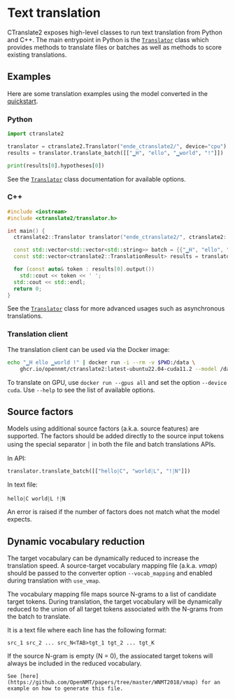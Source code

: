 # Text translation

CTranslate2 exposes high-level classes to run text translation from Python and C++. The main entrypoint in Python is the [`Translator`](python/ctranslate2.Translator.rst) class which provides methods to translate files or batches as well as methods to score existing translations.

## Examples

Here are some translation examples using the model converted in the [quickstart](quickstart.md).

### Python

```python
import ctranslate2

translator = ctranslate2.Translator("ende_ctranslate2/", device="cpu")
results = translator.translate_batch([["▁H", "ello", "▁world", "!"]])

print(results[0].hypotheses[0])
```

See the [`Translator`](python/ctranslate2.Translator.rst) class documentation for available options.

### C++

```cpp
#include <iostream>
#include <ctranslate2/translator.h>

int main() {
  ctranslate2::Translator translator("ende_ctranslate2/", ctranslate2::Device::CPU);

  const std::vector<std::vector<std::string>> batch = {{"▁H", "ello", "▁world", "!"}};
  const std::vector<ctranslate2::TranslationResult> results = translator.translate_batch(batch);

  for (const auto& token : results[0].output())
    std::cout << token << ' ';
  std::cout << std::endl;
  return 0;
}
```

See the [`Translator`](https://github.com/OpenNMT/CTranslate2/blob/master/include/ctranslate2/translator.h) class for more advanced usages such as asynchronous translations.

### Translation client

The translation client can be used via the Docker image:

```bash
echo "▁H ello ▁world !" | docker run -i --rm -v $PWD:/data \
    ghcr.io/opennmt/ctranslate2:latest-ubuntu22.04-cuda11.2 --model /data/ende_ctranslate2 --device cpu
```

To translate on GPU, use `docker run --gpus all` and set the option `--device cuda`. Use `--help` to see the list of available options.

## Source factors

Models using additional source factors (a.k.a. source features) are supported. The factors should be added directly to the source input tokens using the special separator ￨ in both the file and batch translations APIs.

In API:

```python
translator.translate_batch([["hello￨C", "world￨L", "!￨N"]])
```

In text file:

```text
hello￨C world￨L !￨N
```

An error is raised if the number of factors does not match what the model expects.

## Dynamic vocabulary reduction

The target vocabulary can be dynamically reduced to increase the translation speed. A source-target vocabulary mapping file (a.k.a. *vmap*) should be passed to the converter option `--vocab_mapping` and enabled during translation with `use_vmap`.

The vocabulary mapping file maps source N-grams to a list of candidate target tokens. During translation, the target vocabulary will be dynamically reduced to the union of all target tokens associated with the N-grams from the batch to translate.

It is a text file where each line has the following format:

```text
src_1 src_2 ... src_N<TAB>tgt_1 tgt_2 ... tgt_K
```

If the source N-gram is empty (N = 0), the assiocated target tokens will always be included in the reduced vocabulary.

```{hint}
See [here](https://github.com/OpenNMT/papers/tree/master/WNMT2018/vmap) for an example on how to generate this file.
```
